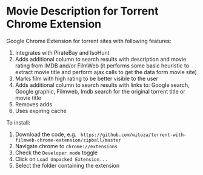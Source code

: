 Movie Description for Torrent Chrome Extension
=============================

Google Chrome Extension for torrent sites with following features:

1. Integrates with PirateBay and IsoHunt
2. Adds additional column to search results with description and movie rating from IMDB and/or FilmWeb (it performs some basic heuristic to extract movie title and perform ajax calls to get the data form movie site)
3. Marks film with high rating to be better visible to the user 
3. Adds additional column to search results with links to:  Google search, Google graphic, Filmweb, Imdb search for the original torrent title or movie title
4. Removes adds
5. Uses expiring cache

To install:

1. Download the code, e.g. ` https://github.com/witoza/torrent-with-filmweb-chrome-extension/zipball/master`
2. Navigate chrome to `chrome://extensions`
3. Check the `Developer mode` toggle
4. Click on `Load Unpacked Extension...`
5. Select the folder containing the extension